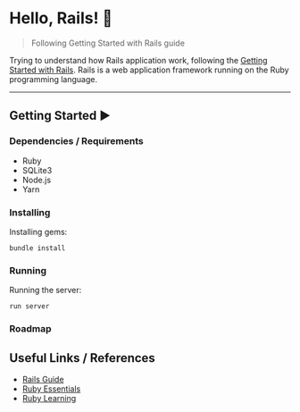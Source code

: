 # Hello, Rails! 👋

> Following Getting Started with Rails guide

Trying to understand how Rails application work, following the [Getting Started with Rails](https://guides.rubyonrails.org/getting_started.html).
Rails is a web application framework running on the Ruby programming language.

***

## Getting Started ▶️

### Dependencies / Requirements
- Ruby
- SQLite3
- Node.js
- Yarn

### Installing 

Installing gems:

	bundle install

### Running

Running the server:

	run server


### Roadmap



## Useful Links / References
- [Rails Guide](https://guides.rubyonrails.org/getting_started.html)
- [Ruby Essentials](https://www.techotopia.com/index.php/Ruby_Essentials)
- [Ruby Learning](http://rubylearning.com/satishtalim/tutorial.html)
